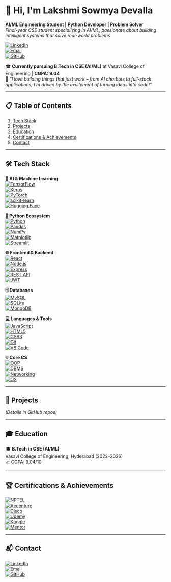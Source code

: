 # 👋 Hi, I'm Lakshmi Sowmya Devalla  
**AI/ML Engineering Student | Python Developer | Problem Solver**  
*Final-year CSE student specializing in AI/ML, passionate about building intelligent systems that solve real-world problems*  

[![LinkedIn](https://img.shields.io/badge/LinkedIn-Let's_Connect-%230A66C2?style=for-the-badge&logo=linkedin)](https://linkedin.com/in/sowmya-devalla)  
[![Email](https://img.shields.io/badge/Email-Reach_Out-%23D14836?style=for-the-badge&logo=gmail)](mailto:sowmyadevalla49@gmail.com)  
[![GitHub](https://img.shields.io/badge/GitHub-@sowmya-devalla-%23181717?style=for-the-badge&logo=github)](https://github.com/sowmya-devalla)

🎓 **Currently pursuing B.Tech in CSE (AI/ML)** at Vasavi College of Engineering | **CGPA: 9.04**  
🌟 *"I love building things that just work – from AI chatbots to full-stack applications, I'm driven by the excitement of turning ideas into code!"*

---

## 📋 Table of Contents

1. [Tech Stack](#-tech-stack)  
2. [Projects](#-projects)  
3. [Education](#-education)  
4. [Certifications & Achievements](#-certifications--achievements)  
5. [Contact](#-contact)

---

## 🛠️ Tech Stack

**🤖 AI & Machine Learning**  
[![TensorFlow](https://img.shields.io/badge/TensorFlow-FF6F00?style=for-the-badge&logo=tensorflow&logoColor=white)](https://www.tensorflow.org)  
[![Keras](https://img.shields.io/badge/Keras-D00000?style=for-the-badge&logo=keras&logoColor=white)](https://keras.io)  
[![PyTorch](https://img.shields.io/badge/PyTorch-EE4C2C?style=for-the-badge&logo=pytorch&logoColor=white)](https://pytorch.org)  
[![scikit-learn](https://img.shields.io/badge/scikit--learn-F7931E?style=for-the-badge&logo=scikit-learn&logoColor=white)](https://scikit-learn.org)  
[![Hugging Face](https://img.shields.io/badge/Hugging_Face-FF6C37?style=for-the-badge&logo=huggingface&logoColor=white)](https://huggingface.co)

**🐍 Python Ecosystem**  
[![Python](https://img.shields.io/badge/Python-3776AB?style=for-the-badge&logo=python&logoColor=white)](https://www.python.org)  
[![Pandas](https://img.shields.io/badge/Pandas-150458?style=for-the-badge&logo=pandas&logoColor=white)](https://pandas.pydata.org)  
[![NumPy](https://img.shields.io/badge/NumPy-013243?style=for-the-badge&logo=numpy&logoColor=white)](https://numpy.org)  
[![Matplotlib](https://img.shields.io/badge/Matplotlib-11557C?style=for-the-badge&logo=matplotlib&logoColor=white)](https://matplotlib.org)  
[![Streamlit](https://img.shields.io/badge/Streamlit-FF4B4B?style=for-the-badge&logo=streamlit&logoColor=white)](https://streamlit.io)

**🌐 Frontend & Backend**  
[![React](https://img.shields.io/badge/React-20232A?style=for-the-badge&logo=react&logoColor=61DAFB)](https://reactjs.org)  
[![Node.js](https://img.shields.io/badge/Node.js-339933?style=for-the-badge&logo=nodedotjs&logoColor=white)](https://nodejs.org)  
[![Express](https://img.shields.io/badge/Express.js-000000?style=for-the-badge&logo=express&logoColor=white)](https://expressjs.com)  
[![REST API](https://img.shields.io/badge/REST_API-6DB33F?style=for-the-badge)](#)  
[![JWT](https://img.shields.io/badge/JWT-000000?style=for-the-badge&logo=jsonwebtokens&logoColor=white)](#)  

**🗄️ Databases**  
[![MySQL](https://img.shields.io/badge/MySQL-4479A1?style=for-the-badge&logo=mysql&logoColor=white)](https://www.mysql.com)  
[![SQLite](https://img.shields.io/badge/SQLite-003B57?style=for-the-badge&logo=sqlite&logoColor=white)](https://sqlite.org)  
[![MongoDB](https://img.shields.io/badge/MongoDB-47A248?style=for-the-badge&logo=mongodb&logoColor=white)](https://www.mongodb.com)

**💻 Languages & Tools**  
[![JavaScript](https://img.shields.io/badge/JavaScript-F7DF1E?style=for-the-badge&logo=javascript&logoColor=black)](https://developer.mozilla.org/en-US/docs/Web/JavaScript)  
[![HTML5](https://img.shields.io/badge/HTML5-E34F26?style=for-the-badge&logo=html5&logoColor=white)](https://developer.mozilla.org/en/docs/Web/HTML)  
[![CSS3](https://img.shields.io/badge/CSS3-1572B6?style=for-the-badge&logo=css3&logoColor=white)](https://developer.mozilla.org/en/docs/Web/CSS)  
[![Git](https://img.shields.io/badge/Git-F05032?style=for-the-badge&logo=git&logoColor=white)](https://git-scm.com)  
[![VS Code](https://img.shields.io/badge/VS_Code-007ACC?style=for-the-badge&logo=visual-studio-code&logoColor=white)](https://code.visualstudio.com)

**💡 Core CS**  
[![OOP](https://img.shields.io/badge/OOP-Blue?style=for-the-badge)](#)  
[![DBMS](https://img.shields.io/badge/DBMS-Blue?style=for-the-badge)](#)  
[![Networking](https://img.shields.io/badge/Networking-Blue?style=for-the-badge)](#)  
[![OS](https://img.shields.io/badge/Operating_Systems-Blue?style=for-the-badge)](#)

---

## 🚀 Projects

*(Details in GitHub repos)*

---

## 🎓 Education

🎓 **B.Tech in CSE (AI/ML)**  
Vasavi College of Engineering, Hyderabad (2022–2026)  
📈 CGPA: 9.04/10

---

## 🏆 Certifications & Achievements

[![NPTEL](https://img.shields.io/badge/NPTEL-Python%20Programming-004C97?style=for-the-badge)](#)  
[![Accenture](https://img.shields.io/badge/Accenture-aSPiRE%20Gold-0072C6?style=for-the-badge)](#)  
[![Cisco](https://img.shields.io/badge/Cisco-Networking%20%26%20Cybersecurity-1BA0D7?style=for-the-badge)](#)  
[![Udemy](https://img.shields.io/badge/Udemy-FullStack%20|%20DSA%20|%20AI%2FML-EC5252?style=for-the-badge&logo=udemy&logoColor=white)](#)  
[![Kaggle](https://img.shields.io/badge/Kaggle-Top%205|ML%20Challenge-20BEFF?style=for-the-badge&logo=kaggle&logoColor=white)](#)  
[![Mentor](https://img.shields.io/badge/Mentor-Aksharamaala-6C63FF?style=for-the-badge)](#)

---

## 📬 Contact

[![LinkedIn](https://img.shields.io/badge/LinkedIn-Let's_Connect-%230A66C2?style=for-the-badge&logo=linkedin)](https://linkedin.com/in/sowmya-devalla)  
[![Email](https://img.shields.io/badge/Email-Reach_Out-%23D14836?style=for-the-badge&logo=gmail)](mailto:sowmyadevalla49@gmail.com)  
[![GitHub](https://img.shields.io/badge/GitHub-@sowmya-devalla-%23181717?style=for-the-badge&logo=github)](https://github.com/sowmya-devalla)
